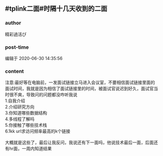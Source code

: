 ## #tplink二面#时隔十几天收到的二面
### author 
精彩過活ぴ
### post-time 

编辑于  2020-06-30 14:35:56
### content 
<div class="post-topic-des nc-post-content">
 注意:最好等在电脑前，一发面试链接立马进入会议室，不要相信面试链接里面的面试时间，我就是因为相信了面试链接里的时间，被面试官说迟到好久，面试官当时很不爽，导致问的问题都没咋听我说
 <br/>
 1.自我介绍
 <br/>
 2.介绍研究方向
 <br/>
 3.你知道哪些数据结构
 <br/>
 4.多线程了解吗
 <br/>
 5.你接触了哪些技术栈
 <br/>
 6.1kk url求访问频率最高的k个链接
 <br/>
 <br/>
 大概就是这些了，最后让我反问，我说还有下一面吗，他说技术最后一面，后面还有hr面，一周内知道结果
 <br/>
 <br/>
</div>
